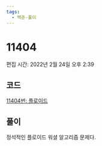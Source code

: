 ```yaml
---
tags:
  - 백준-풀이
---
```

# 11404

편집 시간: 2022년 2월 24일 오후 2:39

## 코드

[11404번: 플로이드](https://www.acmicpc.net/problem/11404)

## 풀이

정석적인 플로이드 워셜 알고리즘 문제다.
